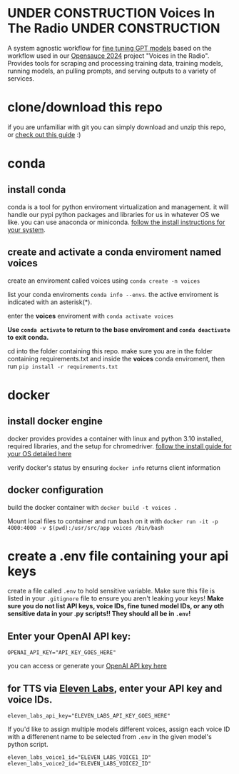 # **UNDER CONSTRUCTION** Voices In The Radio **UNDER CONSTRUCTION**
A system agnostic workflow for [fine tuning GPT models](https://platform.openai.com/docs/guides/fine-tuning) based on the workflow used in our [Opensauce 2024](https://opensauce.com/) project "Voices in the Radio". Provides tools for scraping and processing training data, training models, running models, an pulling prompts, and serving outputs to a variety of services.

# clone/download this repo
if you are unfamiliar with git you can simply download and unzip this repo, or [check out this guide](https://github.com/git-guides) :)

# conda
## install conda
conda is a tool for python enviroment virtualization and management. it will handle our pypi python packages and libraries for us in whatever OS we like. you can use anaconda or miniconda. [follow the install instructions for your system](https://docs.anaconda.com/free/distro-or-miniconda/).

## create and activate a conda enviroment named **voices**
create an enviroment called voices using `conda create -n voices`

list your conda enviroments `conda info --envs`. the active enviroment is indicated with an asterisk(*).

enter the **voices** enviroment with `conda activate voices`

**Use `conda activate` to return to the base enviroment and `conda deactivate` to exit conda.**

cd into the folder containing this repo. make sure you are in the folder containing requirements.txt and inside the **voices** conda enviroment, then run `pip install -r requirements.txt`

# docker
## install docker engine
docker provides provides a container with linux and python 3.10 installed, required libraries, and the setup for chromedriver. [follow the install guide for your OS detailed here](https://docs.docker.com/engine/install/)

verify docker's status by ensuring `docker info` returns client information

## docker configuration

build the docker container with `docker build -t voices .`

Mount local files to container and run bash on it with `docker run -it -p 4000:4000 -v $(pwd):/usr/src/app voices /bin/bash`

# create a .env file containing your api keys

create a file called `.env` to hold sensitive variable. Make sure this file is listed in your `.gitignore` file to ensure you aren't leaking your keys! **Make sure you do not list API keys, voice IDs, fine tuned model IDs, or any oth sensitive data in your .py scripts!! They should all be in `.env`!**

## Enter your OpenAI API key:
`OPENAI_API_KEY="API_KEY_GOES_HERE"`

you can access or generate your [OpenAI API key here](https://platform.openai.com/api-keys)

## for TTS via [Eleven Labs](https://elevenlabs.io/), enter your API key and voice IDs.
`eleven_labs_api_key="ELEVEN_LABS_API_KEY_GOES_HERE"`

If you'd like to assign multiple models different voices, assign each voice ID with a differenent name to be selected from `.env` in the given model's python script.
```
eleven_labs_voice1_id="ELEVEN_LABS_VOICE1_ID"
eleven_labs_voice2_id="ELEVEN_LABS_VOICE2_ID"
```
